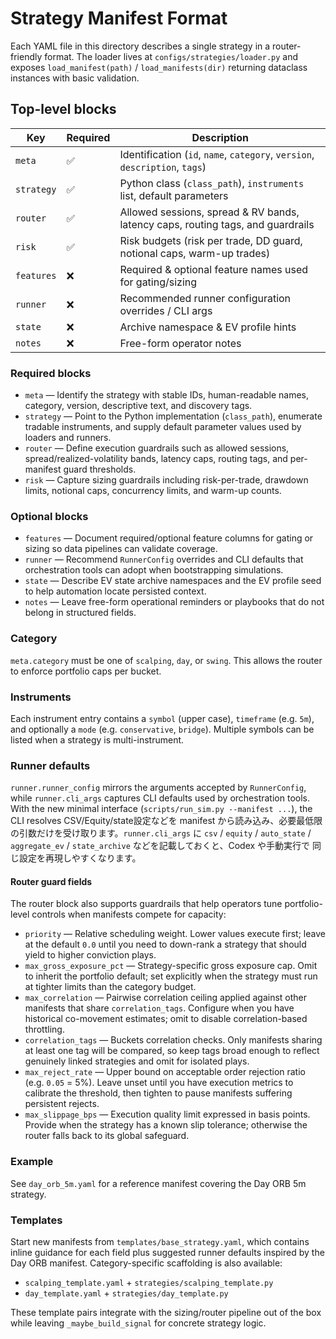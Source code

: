 # Strategy Manifest Format

Each YAML file in this directory describes a single strategy in a router-friendly
format. The loader lives at `configs/strategies/loader.py` and exposes
`load_manifest(path)` / `load_manifests(dir)` returning dataclass instances with
basic validation.

## Top-level blocks

| Key        | Required | Description |
|------------|----------|-------------|
| `meta`     | ✅        | Identification (`id`, `name`, `category`, `version`, `description`, `tags`) |
| `strategy` | ✅        | Python class (`class_path`), `instruments` list, default parameters |
| `router`   | ✅        | Allowed sessions, spread & RV bands, latency caps, routing tags, and guardrails |
| `risk`     | ✅        | Risk budgets (risk per trade, DD guard, notional caps, warm-up trades) |
| `features` | ❌        | Required & optional feature names used for gating/sizing |
| `runner`   | ❌        | Recommended runner configuration overrides / CLI args |
| `state`    | ❌        | Archive namespace & EV profile hints |
| `notes`    | ❌        | Free-form operator notes |

### Required blocks
- `meta` — Identify the strategy with stable IDs, human-readable names, category, version, descriptive text, and discovery tags.
- `strategy` — Point to the Python implementation (`class_path`), enumerate tradable instruments, and supply default parameter values used by loaders and runners.
- `router` — Define execution guardrails such as allowed sessions, spread/realized-volatility bands, latency caps, routing tags, and per-manifest guard thresholds.
- `risk` — Capture sizing guardrails including risk-per-trade, drawdown limits, notional caps, concurrency limits, and warm-up counts.

### Optional blocks
- `features` — Document required/optional feature columns for gating or sizing so data pipelines can validate coverage.
- `runner` — Recommend `RunnerConfig` overrides and CLI defaults that orchestration tools can adopt when bootstrapping simulations.
- `state` — Describe EV state archive namespaces and the EV profile seed to help automation locate persisted context.
- `notes` — Leave free-form operational reminders or playbooks that do not belong in structured fields.

### Category
`meta.category` must be one of `scalping`, `day`, or `swing`. This allows the
router to enforce portfolio caps per bucket.

### Instruments
Each instrument entry contains a `symbol` (upper case), `timeframe` (e.g. `5m`),
and optionally a `mode` (e.g. `conservative`, `bridge`). Multiple symbols can be
listed when a strategy is multi-instrument.

### Runner defaults
`runner.runner_config` mirrors the arguments accepted by `RunnerConfig`, while
`runner.cli_args` captures CLI defaults used by orchestration tools. With the
new minimal interface (`scripts/run_sim.py --manifest ...`), the CLI resolves
CSV/Equity/state設定などを manifest から読み込み、必要最低限の引数だけを受け取ります。`runner.cli_args`
に `csv` / `equity` / `auto_state` / `aggregate_ev` / `state_archive` などを記載しておくと、Codex や手動実行で
同じ設定を再現しやすくなります。

#### Router guard fields

The router block also supports guardrails that help operators tune portfolio-level
controls when manifests compete for capacity:

- `priority` — Relative scheduling weight. Lower values execute first; leave at the default `0.0` until you need to down-rank
  a strategy that should yield to higher conviction plays.
- `max_gross_exposure_pct` — Strategy-specific gross exposure cap. Omit to inherit the portfolio default; set explicitly when the
  strategy must run at tighter limits than the category budget.
- `max_correlation` — Pairwise correlation ceiling applied against other manifests that share `correlation_tags`. Configure when you
  have historical co-movement estimates; omit to disable correlation-based throttling.
- `correlation_tags` — Buckets correlation checks. Only manifests sharing at least one tag will be compared, so keep tags broad enough
  to reflect genuinely linked strategies and omit for isolated plays.
- `max_reject_rate` — Upper bound on acceptable order rejection ratio (e.g. `0.05` = 5%). Leave unset until you have execution metrics
  to calibrate the threshold, then tighten to pause manifests suffering persistent rejects.
- `max_slippage_bps` — Execution quality limit expressed in basis points. Provide when the strategy has a known slip tolerance; otherwise
  the router falls back to its global safeguard.

### Example
See `day_orb_5m.yaml` for a reference manifest covering the Day ORB 5m strategy.

### Templates
Start new manifests from `templates/base_strategy.yaml`, which contains inline
guidance for each field plus suggested runner defaults inspired by the Day ORB
manifest. Category-specific scaffolding is also available:

- `scalping_template.yaml` + `strategies/scalping_template.py`
- `day_template.yaml` + `strategies/day_template.py`

These template pairs integrate with the sizing/router pipeline out of the box
while leaving `_maybe_build_signal` for concrete strategy logic.
